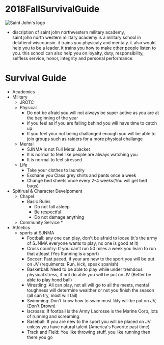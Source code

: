 # 2018FallSurvivalGuide
![Saint John's logo](https://www.sjnma.org/m/custom/images/header_img.png)
* discription of saint john northwestern military academy,  
 saint john north western military academy is a military school in delafiend wiscounsin. it trains you physicaly and mentaly. it also would help you to be a leader, it trains you how to make other people listen to you. this school can also help you on loyalty, duty, responsibility, selfless service, honor, integrity and personal performance.

# Survival Guide
* Academics
* Military
    * JROTC
    * Physical
        * Do not be afraid you will not always be super active as you are at the beginning of the year
        * If you feel as if you are falling behind you will have time to catch up
        * If you feel your not being challanged enough you will be able to join groups such as raiders for a more physical challange
    * Mental
        * SJNMA is not Full Metal Jacket
        * It is normal to feel like people are always watching you
        * It is normal  to feel stressed
    * Life
        * Take your clothes to laundry
        * Exchane you Class grey shirts and pants once a week
        * Change bed sheets once every 2-4 weeks(You will get bed bugs)
* Spitirual & Character Develpoment
    * Chapel
        * Basic Rules
            * Do not fall asleep
            * Be respectful
            * Do not damage anything
    * Community Service
        * 
* Athletics
    * sports at SJNMA
        * Football: any one can play, don't be afraid to loose (it's the army of SJNMA everyone wants to play, no one is good at it)
        * Cross country: If you can't run 50 miles a week you learn to run that atleast (Yes Running is a sport)
        * Soccer: Fast paced, if your are new to the sport you will be put on JV (requiments: Run, kick, speak spanish)
        * Basketball: Need to be able to play while under tremdous physical stress, if not do able you will be put on JV (Better be able to play hood ball)
        * Wrestling: All can play, not all will go to all the meets, mental toughness will determine weaither or not you finish the season (all can try, most will fail)
        * Swimming: Don't know how to swim most likly will be put on JV, (Don't Drown)
        * lacrosse: If football is the Army Lacrosse is the Marine Corp, lots of running and screaming.
        * Baseball: If you are new to the sport you will be placed on JV unless you have natural talent     (America's Favorite past time)
        *  Track and Field: You like throwing stuff, you like running then there you go
